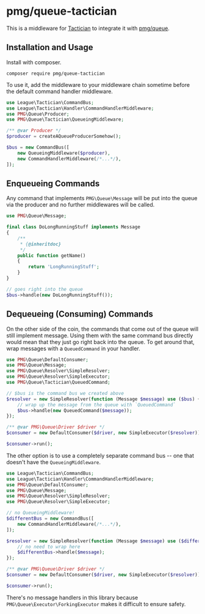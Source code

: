 # pmg/queue-tactician

This is a middleware for [Tactician](http://tactician.thephpleague.com/) to
integrate it with [pmg/queue](https://github.com/AgencyPMG/Queue).

## Installation and Usage

Install with composer.

```
composer require pmg/queue-tactician
```

To use it, add the middleware to your middleware chain sometime before the
default command handler middleware.

```php
use League\Tactician\CommandBus;
use League\Tactician\Handler\CommandHandlerMiddleware;
use PMG\Queue\Producer;
use PMG\Queue\Tactician\QueueingMiddleware;

/** @var Producer */
$producer = createAQueueProducerSomehow();

$bus = new CommandBus([
    new QueueingMiddleware($producer),
    new CommandHandlerMiddleware(/*...*/),
]);
```

## Enqueueing Commands

Any command that implements `PMG\Queue\Message` will be put into the queue via
the producer and no further middlewares will be called.

```php
use PMG\Queue\Message;

final class DoLongRunningStuff implements Message
{
    /**
     * {@inheritdoc}
     */
    public function getName()
    {
        return 'LongRunningStuff';
    }
}

// goes right into the queue
$bus->handle(new DoLongRunningStuff());
```

## Dequeueing (Consuming) Commands

On the other side of the coin, the commands that come out of the queue will
still implement message. Using them with the same command bus directly would
mean that they just go right back into the queue. To get around that, wrap
messages with a `QueuedCommand` in your handler.

```php
use PMG\Queue\DefaultConsumer;
use PMG\Queue\Message;
use PMG\Queue\Resolver\SimpleResolver;
use PMG\Queue\Resolver\SimpleExecutor;
use PMG\Queue\Tactician\QueuedCommand;

// $bus is the command bus we created above
$resolver = new SimpleResolver(function (Message $message) use ($bus) {
    // wrap up the message from the queue with `QueuedCommand`
    $bus->handle(new QueuedCommand($message));
});

/** @var PMG\Queue\Driver $driver */
$consumer = new DefaultConsumer($driver, new SimpleExecutor($resolver));

$consumer->run();
```

The other option is to use a completely separate command bus -- one that doesn't
have the `QueueingMiddleware`.

```php
use League\Tactician\CommandBus;
use League\Tactician\Handler\CommandHandlerMiddleware;
use PMG\Queue\DefaultConsumer;
use PMG\Queue\Message;
use PMG\Queue\Resolver\SimpleResolver;
use PMG\Queue\Resolver\SimpleExecutor;

// no QueueingMiddleware!
$differentBus = new CommandBus([
    new CommandHandlerMiddleware(/*...*/),
]);

$resolver = new SimpleResolver(function (Message $message) use ($differentBus)
    // no need to wrap here
    $differentBus->handle($message);
});

/** @var PMG\Queue\Driver $driver */
$consumer = new DefaultConsumer($driver, new SimpleExecutor($resolver));

$consumer->run();
```

There's no message handlers in this library because
`PMG\Queue\Executor\ForkingExecutor` makes it difficult to ensure safety.
